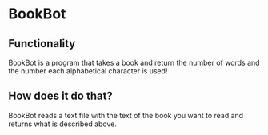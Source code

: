 # BookBot

## Functionality
BookBot is a program that takes a book and return the number of words and the number each alphabetical character is used!

## How does it do that?
BookBot reads a text file with the text of the book you want to read and returns what is described above.